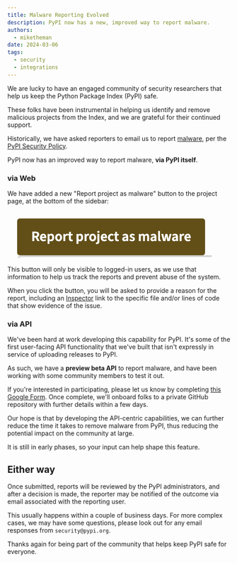 ```yaml
---
title: Malware Reporting Evolved
description: PyPI now has a new, improved way to report malware.
authors:
  - miketheman
date: 2024-03-06
tags:
  - security
  - integrations
---
```


We are lucky to have an engaged community of security researchers
that help us keep the Python Package Index (PyPI) safe.

These folks have been instrumental in helping us identify and remove 
malicious projects from the Index,
and we are grateful for their continued support.

Historically, we have asked reporters to email us
to report [malware](https://csrc.nist.gov/glossary/term/malware),
per the [PyPI Security Policy](https://pypi.org/security/).

PyPI now has an improved way to report malware, **via PyPI itself**. 

<!-- more -->

### via Web

We have added a new "Report project as malware" button to the project page,
at the bottom of the sidebar:

![Report project as malware button](../assets/2024-03-06-report-project-as-malware-button.png)

This button will only be visible to logged-in users,
as we use that information to help us track the reports
and prevent abuse of the system.

When you click the button, you will be asked to provide a reason for the report,
including an [Inspector](https://inspector.pypi.io/) link to the specific file
and/or lines of code that show evidence of the issue.

### via API

We've been hard at work developing this capability for PyPI.
It's some of the first user-facing API functionality that we've built
that isn't expressly in service of uploading releases to PyPI.

As such, we have a **preview beta API** to report malware,
and have been working with some community members to test it out.

If you're interested in participating, please let us know by completing
[this Google Form](https://forms.gle/67dcguKijSsfJfxR7).
Once complete, we'll onboard folks to a private GitHub repository
with further details within a few days.

Our hope is that by developing the API-centric capabilities,
we can further reduce the time it takes to remove malware from PyPI,
thus reducing the potential impact on the community at large.

It is still in early phases, so your input can help shape this feature.

## Either way

Once submitted, reports will be reviewed by the PyPI administrators,
and after a decision is made, the reporter may be notified of the outcome
via email associated with the reporting user.

This usually happens within a couple of business days.
For more complex cases, we may have some questions,
please look out for any email responses from `security@pypi.org`.

Thanks again for being part of the community that helps keep PyPI safe for everyone.

